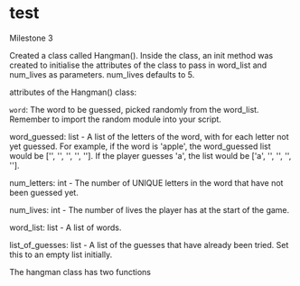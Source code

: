 # test

Milestone 3

Created a class called Hangman(). Inside the class, an init method was created to initialise the attributes of the class to pass in word_list and num_lives as           parameters. num_lives defaults to 5.

attributes of the Hangman() class:

`word`: The word to be guessed, picked randomly from the word_list. Remember to import the random module into your script.

word_guessed: list - A list of the letters of the word, with for each letter not yet guessed. For example, if the word is 'apple', the word_guessed list would be ['', '', '', '', '']. If the player guesses 'a', the list would be ['a', '', '', '', ''].

num_letters: int - The number of UNIQUE letters in the word that have not been guessed yet.

num_lives: int - The number of lives the player has at the start of the game.

word_list: list - A list of words.

list_of_guesses: list - A list of the guesses that have already been tried. Set this to an empty list initially.

The hangman class has two functions
